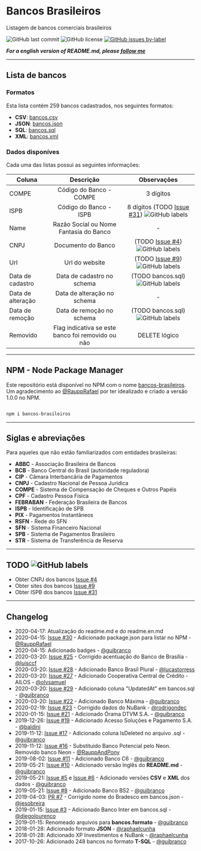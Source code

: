 # Bancos Brasileiros 
Listagem de bancos comerciais brasileiros 

![GitHub last commit](https://img.shields.io/github/last-commit/guibranco/BancosBrasileiros)
![GitHub license](https://img.shields.io/github/license/guibranco/BancosBrasileiros)
[![GitHub issues by-label](https://img.shields.io/github/issues/guibranco/BancosBrasileiros/help%20wanted.svg)](https://github.com/guibranco/BancosBrasileiros/issues?q=is%3Aissue+is%3Aopen+label%3A%22help+wanted%22)

***For a english version of README.md, please [follow me](/README.en.md)***

--- 

## Lista de bancos

### Formatos

Esta lista contém 259 bancos cadastrados, nos seguintes formatos:

- **CSV**: [bancos.csv](https://github.com/guibranco/BancosBrasileiros/blob/master/bancos.csv)
- **JSON**: [bancos.json](https://github.com/guibranco/BancosBrasileiros/blob/master/bancos.json)
- **SQL**: [bancos.sql](https://github.com/guibranco/BancosBrasileiros/blob/master/bancos.sql)
- **XML**: [bancos.xml](https://github.com/guibranco/BancosBrasileiros/blob/master/bancos.xml)

### Dados disponíves

Cada uma das listas possui as seguintes informações:

| Coluna | Descrição | Observações |
|-------------------|:---------------------------------------:|:--------------------------------------------------------------------------:|
| COMPE | Código do Banco - COMPE | 3 dígitos |
| ISPB | Código do Banco - ISPB | 8 dígitos (TODO [Issue #31](https://github.com/guibranco/BancosBrasileiros/issues/31)) ![GitHub labels](https://img.shields.io/github/labels/guibranco/BancosBrasileiros/help%20wanted) |
| Name | Razão Social ou Nome Fantasia do Banco | - |
| CNPJ | Documento do Banco | (TODO [Issue #4](https://github.com/guibranco/BancosBrasileiros/issues/4)) ![GitHub labels](https://img.shields.io/github/labels/guibranco/BancosBrasileiros/help%20wanted) |
| Url  | Url do website | (TODO [Issue #9](https://github.com/guibranco/BancosBrasileiros/issues/9)) ![GitHub labels](https://img.shields.io/github/labels/guibranco/BancosBrasileiros/help%20wanted) |
| Data de cadastro | Data de cadastro no schema | (TODO bancos.sql) ![GitHub labels](https://img.shields.io/github/labels/guibranco/BancosBrasileiros/help%20wanted) |
| Data de alteração | Data de alteração no schema | - |
| Data de remoção | Data de remoção no schema | (TODO bancos.sql) ![GitHub labels](https://img.shields.io/github/labels/guibranco/BancosBrasileiros/help%20wanted) |
| Removido | Flag indicativa se este banco foi removido ou não | DELETE lógico |

---

## NPM - Node Package Manager

Este repositório está disponível no NPM com o nome [bancos-brasileiros](https://www.npmjs.com/package/bancos-brasileiros).
Um agradecimento ao [@RauppRafael](https://github.com/RauppRafael) por ter idealizado e criado a versão 1.0.0 no NPM.

```bash

npm i bancos-brasileiros

```

---

## Siglas e abreviações

Para aqueles que não estão familiarizados com entidades brasileiras:

- **ABBC** - Associação Brasileira de Bancos
- **BCB** - Banco Central do Brasil (autoridade reguladora)
- **CIP** - Câmara Interbancária de Pagamentos
- **CNPJ** - Cadastro Nacional de Pessoa Juridica
- **COMPE** - Sistema de Compensação de Cheques e Outros Papéis
- **CPF** - Cadastro Pessoa Física
- **FEBRABAN** - Federação Brasileira de Bancos
- **ISPB** - Identificação de SPB
- **PIX** - Pagamentos Instantâneos
- **RSFN** - Rede do SFN
- **SFN** - Sistema Financeiro Nacional
- **SPB** - Sistema de Pagamentos Brasileiro
- **STR** - Sistema de Transferência de Reserva

---

## TODO ![GitHub labels](https://img.shields.io/github/labels/guibranco/BancosBrasileiros/help%20wanted)

- Obter CNPJ dos bancos [Issue #4](https://github.com/guibranco/BancosBrasileiros/issues/4)
- Obter sites dos bancos [Issue #9](https://github.com/guibranco/BancosBrasileiros/issues/9)
- Obter ISPB dos bancos [Issue #31](https://github.com/guibranco/BancosBrasileiros/issues/31)

---

## Changelog

- 2020-04-17: Atualização do readme.md e do readme.en.md
- 2020-04-15: [Issue #30](https://github.com/guibranco/BancosBrasileiros/issues/30) - Adicionado package.json para listar no NPM - [@RauppRafael](https://github.com/RauppRafael)
- 2020-04-15: Adicionado badges - [@guibranco](https://github.com/guibranco)
- 2020-03-20: [Issue #25](https://github.com/guibranco/BancosBrasileiros/issues/25) - Corrigido acentuação do Banco de Brasília - [@luisccf](https://github.com/luisccf)
- 2020-03-20: [Issue #28](https://github.com/guibranco/BancosBrasileiros/issues/28) - Adicionado Banco Brasil Plural - [@lucastorress](https://github.com/lucastorress)
- 2020-03-20: [Issue #27](https://github.com/guibranco/BancosBrasileiros/issues/27) - Adicionado Cooperativa Central de Crédito - AILOS - [@olvsamuel](https://github.com/olvsamuel)
- 2020-03-20: [Issue #29](https://github.com/guibranco/BancosBrasileiros/issues/29) - Adicionado coluna "UpdatedAt" em bancos.sql - [@guibranco](https://github.com/guibranco)
- 2020-03-20: [Issue #22](https://github.com/guibranco/BancosBrasileiros/issues/22) - Adicionado Banco Máxima - [@guibranco](https://github.com/guibranco)
- 2020-02-19: [Issue #23](https://github.com/guibranco/BancosBrasileiros/issues/23) - Corrigido dados do NuBank - [@rodrigondec](https://github.com/rodrigondec)
- 2020-01-15: [Issue #21](https://github.com/guibranco/BancosBrasileiros/issues/21) - Adicionado Órama DTVM S.A. - [@guibranco](https://github.com/guibranco)
- 2019-12-26: [Issue #19](https://github.com/guibranco/BancosBrasileiros/issues/19) - Adicionado Acesso Soluções e Pagamento S.A. - [@baldini](https://github.com/Baldini)
- 2019-11-12: [Issue #17](https://github.com/guibranco/BancosBrasileiros/issues/17) - Adicionado coluna IsDeleted no arquivo .sql - [@guibranco](https://github.com/guibranco)
- 2019-11-12: [Issue #16](https://github.com/guibranco/BancosBrasileiros/issues/16) - Substituido Banco Potencial pelo Neon. Removido banco Neon - [@RauppAndPony](https://github.com/RauppAndPony)
- 2019-08-02: [Issue #11](https://github.com/guibranco/BancosBrasileiros/issues/11) - Adicionado Banco C6 - [@guibranco](https://github.com/guibranco)
- 2019-05-21: [Issue #10](https://github.com/guibranco/BancosBrasileiros/issues/10) - Adicionado versão inglês do **README.md** - [@guibranco](https://github.com/guibranco)
- 2019-05-21: [Issue #5](https://github.com/guibranco/BancosBrasileiros/issues/5) e [Issue #6](https://github.com/guibranco/BancosBrasileiros/issues/6) - Adicionado versões **CSV** e **XML** dos dados - [@guibranco](https://github.com/guibranco)
- 2019-05-21: [Issue #8](https://github.com/guibranco/BancosBrasileiros/issues/8) - Adicionado Banco BS2 - [@guibranco](https://github.com/guibranco)
- 2019-04-03: [PR #7](https://github.com/guibranco/BancosBrasileiros/pull/7) - Corrigido nome do Bradesco em bancos.json - [@jesobreira](https://github.com/jesobreira)
- 2019-01-15: [Issue #3](https://github.com/guibranco/BancosBrasileiros/issues/3) - Adicionado Banco Inter em bancos.sql - [@diegolourenco](https://github.com/DiegoLourenco)
- 2019-01-15: Renomeado arquivos para **bancos.formato** - [@guibranco](https://github.com/guibranco)
- 2018-01-28: Adicionado formato **JSON** - [@raphaelcunha](https://github.com/raphaelcunha)
- 2018-01-28: Adicionado XP Investimentos e NuBank - [@raphaelcunha](https://github.com/raphaelcunha)
- 2017-10-26: Adicionado 248 bancos no formato **T-SQL** - [@guibranco](https://github.com/guibranco)
